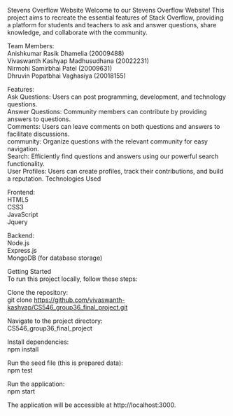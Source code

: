 Stevens Overflow Website
Welcome to our Stevens Overflow Website! This project aims to recreate the essential features of Stack Overflow, providing a platform for students and teachers to ask and answer questions, share knowledge, and collaborate with the community.

Team Members:\
Anishkumar Rasik Dhamelia (20009488)\
Vivaswanth Kashyap Madhusudhana (20022231)\
Nirmohi Samirbhai Patel (20009631)\
Dhruvin Popatbhai Vaghasiya (20018155)

Features:\
Ask Questions: Users can post programming, development, and technology questions.\
Answer Questions: Community members can contribute by providing answers to questions.\
Comments: Users can leave comments on both questions and answers to facilitate discussions.\
community: Organize questions with the relevant community for easy navigation.\
Search: Efficiently find questions and answers using our powerful search functionality.\
User Profiles: Users can create profiles, track their contributions, and build a reputation.
Technologies Used

Frontend:\
HTML5\
CSS3\
JavaScript\
Jquery

Backend:\
Node.js\
Express.js\
MongoDB (for database storage)

Getting Started\
To run this project locally, follow these steps:

Clone the repository:\
git clone https://github.com/vivaswanth-kashyap/CS546_group36_final_project.git

Navigate to the project directory:\
CS546_group36_final_project

Install dependencies:\
npm install

Run the seed file (this is prepared data):\
npm test

Run the application:\
npm start

The application will be accessible at http://localhost:3000.
